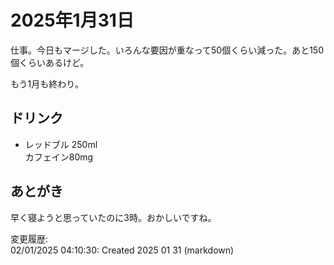 # 2025年1月31日

仕事。今日もマージした。いろんな要因が重なって50個くらい減った。あと150個くらいあるけど。

もう1月も終わり。

## ドリンク

- レッドブル 250ml  
カフェイン80mg

## あとがき

早く寝ようと思っていたのに3時。おかしいですね。

変更履歴:  
02/01/2025 04:10:30: Created 2025 01 31 (markdown)  
